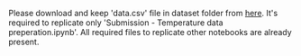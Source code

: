 Please download and keep 'data.csv' file in dataset folder from [here](http://db.csail.mit.edu/labdata/labdata.html).
It's required to replicate only 'Submission - Temperature data preperation.ipynb'.
All required files to replicate other notebooks are already present.
